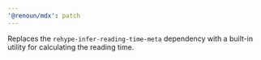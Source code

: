 ```yaml
---
'@renoun/mdx': patch
---
```


Replaces the `rehype-infer-reading-time-meta` dependency with a built-in utility for calculating the reading time.
